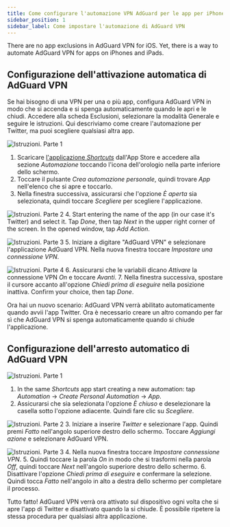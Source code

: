 ```yaml
---
title: Come configurare l'automazione VPN AdGuard per le app per iPhone e iPad
sidebar_position: 1
sidebar_label: Come impostare l'automazione di AdGuard VPN
---
```


There are no app exclusions in AdGuard VPN for iOS. Yet, there is a way to automate AdGuard VPN for apps on iPhones and iPads.

## Configurazione dell'attivazione automatica di AdGuard VPN

Se hai bisogno di una VPN per una o più app, configura AdGuard VPN in modo che si accenda e si spenga automaticamente quando le apri e le chiudi. Accedere alla scheda Esclusioni, selezionare la modalità Generale e seguire le istruzioni. Qui descriviamo come creare l'automazione per Twitter, ma puoi scegliere qualsiasi altra app.

![Istruzioni. Parte 1](https://cdn.adguardvpn.com/public/Adguard/Blog/VPNauto/vpn_on1_en.jpg)

1. Scaricare [l'applicazione *Shortcuts*](https://apps.apple.com/us/app/shortcuts/id915249334) dall'App Store e accedere alla sezione *Automazione* toccando l'icona dell'orologio nella parte inferiore dello schermo.
2. Toccare il pulsante *Crea automazione personale*, quindi trovare *App* nell'elenco che si apre e toccarlo.
3. Nella finestra successiva, assicurarsi che l'opzione *È aperta* sia selezionata, quindi toccare *Scegliere* per scegliere l'applicazione.

![Istruzioni. Parte 2](https://cdn.adguardvpn.com/public/Adguard/Blog/VPNauto/vpn_on2_en.jpg)
4. Start entering the name of the app (in our case it's Twitter) and select it. Tap *Done*, then tap *Next* in the upper right corner of the screen. In the opened window, tap *Add Action*.

![Istruzioni. Parte 3](https://cdn.adguardvpn.com/public/Adguard/Blog/VPNauto/vpn_on3_en.jpg)
5. Iniziare a digitare "AdGuard VPN" e selezionare l'applicazione AdGuard VPN. Nella nuova finestra toccare *Impostare una connessione VPN*.

![Istruzioni. Parte 4](https://cdn.adguardvpn.com/public/Adguard/Blog/VPNauto/vpn_on4_en.jpg)
6. Assicurarsi che le variabili dicano *Attivare* la connessione VPN *On* e toccare *Avanti*.
7. Nella finestra successiva, spostare il cursore accanto all'opzione *Chiedi prima di eseguire* nella posizione inattiva. Confirm your choice, then tap *Done*.

Ora hai un nuovo scenario: AdGuard VPN verrà abilitato automaticamente quando avvii l'app Twitter. Ora è necessario creare un altro comando per far sì che AdGuard VPN si spenga automaticamente quando si chiude l'applicazione.

## Configurazione dell'arresto automatico di AdGuard VPN

![Istruzioni. Parte 1](https://cdn.adguardvpn.com/public/Adguard/Blog/VPNauto/vpn_off1_en.jpg)

1. In the same *Shortcuts* app start creating a new automation: tap *Automation* → *Create Personal Automation* → *App*.
2. Assicurarsi che sia selezionata l'opzione *È chiuso* e deselezionare la casella sotto l'opzione adiacente. Quindi fare clic su *Scegliere*.

![Istruzioni. Parte 2](https://cdn.adguardvpn.com/public/Adguard/Blog/VPNauto/vpn_off2_en.jpg)
3. Iniziare a inserire *Twitter* e selezionare l'app. Quindi premi *Fatto* nell'angolo superiore destro dello schermo. Toccare *Aggiungi azione* e selezionare AdGuard VPN.

![Istruzioni. Parte 3](https://cdn.adguardvpn.com/public/Adguard/Blog/VPNauto/vpn_off3_en.jpg)
4. Nella nuova finestra toccare *Impostare connessione VPN*.
5. Quindi toccare la parola *On* in modo che si trasformi nella parola *Off*, quindi toccare *Next* nell'angolo superiore destro dello schermo.
6. Disattivare l'opzione *Chiedi prima di eseguire* e confermare la selezione. Quindi tocca *Fatto* nell'angolo in alto a destra dello schermo per completare il processo.

Tutto fatto! AdGuard VPN verrà ora attivato sul dispositivo ogni volta che si apre l'app di Twitter e disattivato quando la si chiude. È possibile ripetere la stessa procedura per qualsiasi altra applicazione.
